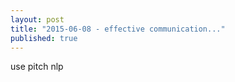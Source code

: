 ```yaml
---
layout: post
title: "2015-06-08 - effective communication..."
published: true
---
```


use pitch
nlp


